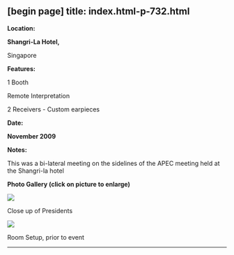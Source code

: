 [begin page]
 title: index.html-p-732.html
----------------------------------------------------------

**Location:**

**Shangri-La Hotel,**

Singapore

**Features:**

1 Booth

Remote Interpretation

2 Receivers - Custom earpieces

**Date:**

**November 2009**

**Notes:**

This was a bi-lateral meeting on the sidelines of the APEC meeting held at the Shangri-la hotel

**Photo Gallery (click on picture to enlarge)**

[ ![ ](wp-content/uploads/2011/09/US-russia09-presidents_s.jpg)](wp-content/uploads/2011/09/US-russia09-presidents_l.jpg)

Close up of Presidents

[ ![  ](wp-content/uploads/2011/09/US-russia09-setup_s.jpg)](wp-content/uploads/2011/09/US-russia09-setup_l.jpg)

Room Setup, prior to event




----------------------------------------------------------
